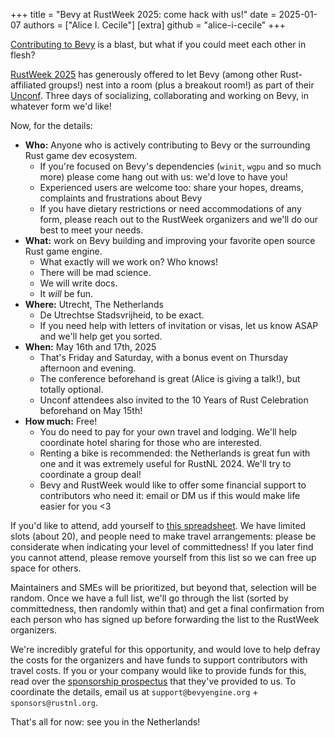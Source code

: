 +++
title = "Bevy at RustWeek 2025: come hack with us!"
date = 2025-01-07
authors = ["Alice I. Cecile"]
[extra]
github = "alice-i-cecile"
+++

[Contributing to Bevy](https://bevyengine.org/learn/contribute/introduction/) is a blast, but what if you could meet each other in flesh?

[RustWeek 2025](https://rustweek.org/) has generously offered to let Bevy (among other Rust-affiliated groups!) nest into a room (plus a breakout room!) as part of their [Unconf](https://rustweek.org/unconf/). Three days of socializing, collaborating and working on Bevy, in whatever form we'd like!

Now, for the details:

- **Who:** Anyone who is actively contributing to Bevy or the surrounding Rust game dev ecosystem.
  - If you're focused on Bevy's dependencies (`winit`, `wgpu` and so much more) please come hang out with us: we'd love to have you!
  - Experienced users are welcome too: share your hopes, dreams, complaints and frustrations about Bevy
  - If you have dietary restrictions or need accommodations of any form, please reach out to the RustWeek organizers and we'll do our best to meet your needs.
- **What:** work on Bevy building and improving your favorite open source Rust game engine.
  - What exactly will we work on? Who knows!
  - There will be mad science.
  - We will write docs.
  - It *will* be fun.
- **Where:** Utrecht, The Netherlands
  - De Utrechtse Stadsvrijheid, to be exact.
  - If you need help with letters of invitation or visas, let us know ASAP and we'll help get you sorted.
- **When:** May 16th and 17th, 2025
  - That's Friday and Saturday, with a bonus event on Thursday afternoon and evening.
  - The conference beforehand is great (Alice is giving a talk!), but totally optional.
  - Unconf attendees also invited to the 10 Years of Rust Celebration beforehand on May 15th!
- **How much:** Free!
  - You do need to pay for your own travel and lodging. We'll help coordinate hotel sharing for those who are interested.
  - Renting a bike is recommended: the Netherlands is great fun with one and it was extremely useful for RustNL 2024. We'll try to coordinate a group deal!
  - Bevy and RustWeek would like to offer some financial support to contributors who need it: email or DM us if this would make life easier for you <3

If you'd like to attend, add yourself to [this spreadsheet](https://docs.google.com/spreadsheets/d/1-WwFHj2GdZ8quon7V5z8XNVQDDYvme7_-QzfBGelRBA/edit?usp=sharing). We have limited slots (about 20), and people need to make travel arrangements: please be considerate when indicating your level of committedness! If you later find you cannot attend, please remove yourself from this list so we can free up space for others.

Maintainers and SMEs will be prioritized, but beyond that, selection will be random. Once we have a full list, we'll go through the list (sorted by committedness, then randomly within that) and get a final confirmation from each person who has signed up before forwarding the list to the RustWeek organizers.

We're incredibly grateful for this opportunity, and would love to help defray the costs for the organizers and have funds to support contributors with travel costs. If you or your company would like to provide funds for this, read over the [sponsorship prospectus](https://rustweek.org/resources/sponsorship-prospectus-rustweek-2025.pdf) that they've provided to us. To coordinate the details, email us at `support@bevyengine.org` + `sponsors@rustnl.org`.

That's all for now: see you in the Netherlands!
